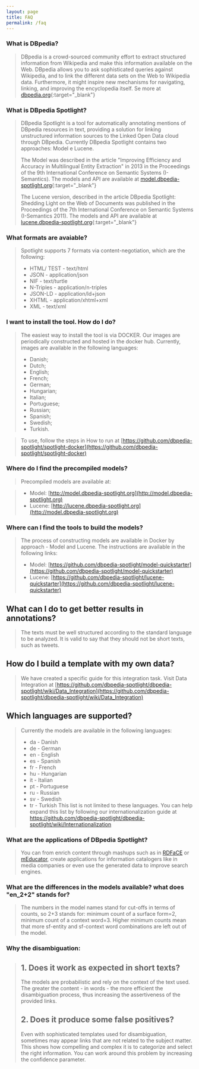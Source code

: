 ```yaml
---
layout: page
title: FAQ
permalink: /faq
---
```


### What is DBpedia?
> DBpedia is a crowd-sourced community effort to extract structured information from Wikipedia and make this information available on the Web. DBpedia allows you to ask sophisticated queries against Wikipedia, and to link the different data sets on the Web to Wikipedia data. Furthermore, it might inspire new mechanisms for navigating, linking, and improving the encyclopedia itself. Se more at [dbpedia.org](http://www.dbpedia.org){:target="_blank"}

### What is DBpedia Spotlight?

> DBpedia Spotlight is a tool for automatically annotating mentions of DBpedia resources in text, providing a solution for linking unstructured information sources to the Linked Open Data cloud through DBpedia. Currently DBpedia Spotlight contains two approaches: Model e Lucene. 
>
> The Model was described in the article "Improving Efficiency and Accuracy in Multilingual Entity Extraction" in 2013 in the Proceedings of the 9th International Conference on Semantic Systems (I-Semantics). The models and API are available at [model.dbpedia-spotlight.org](http://model.dbpedia-spotlight.org){:target="_blank"}
>
> The Lucene version, described in the article DBpedia Spotlight: Shedding Light on the Web of Documents was published in the Proceedings of the 7th International Conference on Semantic Systems (I-Semantics 2011). The models and API are available at [lucene.dbpedia-spotlight.org](http://lucene.dbpedia-spotlight.org){:target="_blank"}

###  What formats are avaiable?

> Spotlight supports 7 formats via content-negotiation, which are the following:
> * HTML/ TEST - text/html
> * JSON - application/json
> * NIF - text/turtle
> * N-Triples - application/n-triples 
> * JSON-LD - application/ld+json
> * XHTML - application/xhtml+xml 
> * XML - text/xml

### I want to install the tool. How do I do?
	
> The easiest way to install the tool is via DOCKER. Our images are periodically constructed and hosted in the docker hub. Currently, images are available in the following languages:
> * Danish;
> * Dutch;
> * English;
> * French;
> * German;
> * Hungarian;
> * Italian;
> * Portuguese; 
> * Russian; 
> * Spanish; 
> * Swedish;
> * Turkish.

> To use, follow the steps in How to run at [https://github.com/dbpedia-spotlight/spotlight-docker](https://github.com/dbpedia-spotlight/spotlight-docker)

### Where do I find the precompiled models?

> Precompiled models are available at:

> * Model: [http://model.dbpedia-spotlight.org](http://model.dbpedia-spotlight.org)
> * Lucene: [http://lucene.dbpedia-spotlight.org](http://model.dbpedia-spotlight.org)

### Where can I find the tools to build the models?

> The process of constructing models are available in Docker by approach - Model and Lucene. The instructions are available in the following links:
> * Model: [https://github.com/dbpedia-spotlight/model-quickstarter](https://github.com/dbpedia-spotlight/model-quickstarter)
> * Lucene: [https://github.com/dbpedia-spotlight/lucene-quickstarter](https://github.com/dbpedia-spotlight/lucene-quickstarter)

## What can I do to get better results in annotations?
	
> The texts must be well structured according to the standard language to be analyzed. It is valid to say that they should not be short texts, such as tweets.

## How do I build a template with my own data?

> We have created a specific guide for this integration task. Visit Data Integration at [https://github.com/dbpedia-spotlight/dbpedia-spotlight/wiki/Data_Integration](https://github.com/dbpedia-spotlight/dbpedia-spotlight/wiki/Data_Integration)

## Which languages are supported?

> Currently the models are available in the following languages:
> * da - Danish
> * de - German
> * en - English
> * es - Spanish
> * fr - French
> * hu - Hungarian
> * it - Italian
> * pt - Portuguese
> * ru - Russian
> * sv - Swedish
> * tr - Turkish
> This list is not limited to these languages. You can help expand this list by following our internationalization guide at [https://github.com/dbpedia-spotlight/dbpedia-spotlight/wiki/Internationalization ](https://github.com/dbpedia-spotlight/dbpedia-spotlight/wiki/Internationalization)

### What are the applications of DBpedia Spotlight?

> You can from enrich content through mashups such as in [RDFaCE](http://) or [mEducator](http://), create applications for information catalogers like in media companies or even use the generated data to improve search engines.

### What are the differences in the models available? what does "en_2+2" stands for?
> The numbers in the model names stand for cut-offs in terms of counts, so 2+3 stands for: minimum count of a surface form=2, minimum count of a context word=3.
> Higher minimum counts mean that more sf-entity and sf-context word combinations are left out of the model.


### Why the disambiguation:

> ## 1. Does it work as expected in short texts?
> The models are probabilistic and rely on the context of the text used. The greater the content - in words - the more efficient the disambiguation process, thus increasing the assertiveness of the provided links.
> ## 2. Does it produce some false positives?
> Even with sophisticated templates used for disambiguation, sometimes may appear links that are not related to the subject matter. This shows how compelling and complex it is to categorize and select the right information. You can work around this problem by increasing the confidence parameter.



